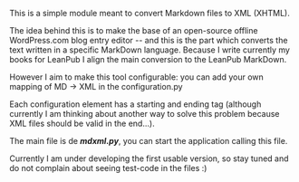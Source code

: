 This is a simple module meant to convert Markdown files to XML (XHTML).

The idea behind this is to make the base of an open-source offline WordPress.com blog entry editor -- and this is the part which converts the text written in a specific MarkDown language.
Because I write currently my books for LeanPub I align the main conversion to the LeanPub MarkDown.

However I aim to make this tool configurable: you can add your own mapping of MD -> XML in the configuration.py

Each configuration element has a starting and ending tag (although currently I am thinking about another way to solve this problem because XML files should be valid in the end...).

The main file is de ***mdxml.py***, you can start the application calling this file.

Currently I am under developing the first usable version, so stay tuned and do not complain about seeing test-code in the files :)